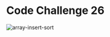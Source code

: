 # Code Challenge 26

![array-insert-sort](/401-code-challenges/array-insert-sort/array-insert-sort.png "Code challenge Whiteboard")
